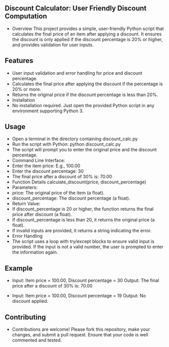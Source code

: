 ## Discount Calculator: User Friendly Discount Computation
- Overview
This project provides a simple, user-friendly Python script that calculates the final price of an item after applying a discount. It ensures the discount is only applied if the discount percentage is 20% or higher, and provides validation for user inputs.

## Features
- User input validation and error handling for price and discount percentage.
- Calculates the final price after applying the discount if the percentage is 20% or more.
- Returns the original price if the discount percentage is less than 20%.
- Installation
- No installation required. Just open the provided Python script in any environment supporting Python 3.

## Usage
- Open a terminal in the directory containing discount_calc.py
- Run the script with Python: python discount_calc.py
- The script will prompt you to enter the original price and the discount percentage.
- Command Line Interface:
- Enter the item price: E.g., 100.00
- Enter the discount percentage: 30
- The final price after a discount of 30% is: 70.00
- Function Details
calculate_discount(price, discount_percentage)
- Parameters:
- price: The original price of the item (a float).
- discount_percentage: The discount percentage (a float).
- Return Value:
- If discount_percentage is 20 or higher, the function returns the final price after discount (a float).
- If discount_percentage is less than 20, it returns the original price (a float).
- If invalid inputs are provided, it returns a string indicating the error.
- Error Handling
- The script uses a loop with try/except blocks to ensure valid input is provided. If the input is not a valid number, the user is prompted to enter the information again.

## Example
- Input: Item price = 100.00, Discount percentage = 30 Output: The final price after a discount of 30% is: 70.00

- Input: Item price = 100.00, Discount percentage = 19 Output: No discount applied.


## Contributing
- Contributions are welcome! Please fork this repository, make your changes, and submit a pull request. Ensure that your code is well commented and tested.
